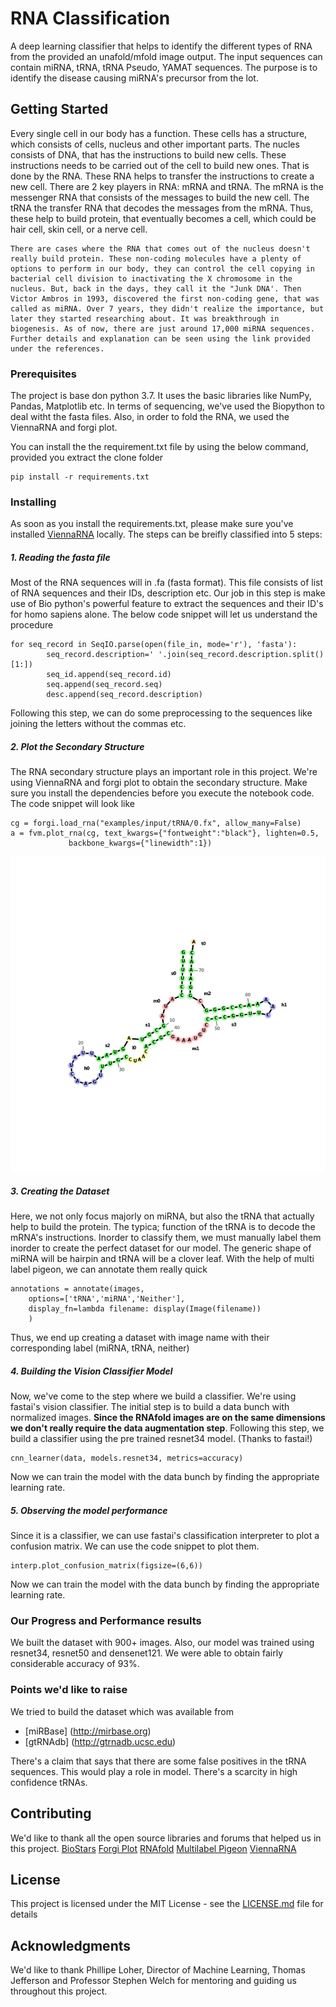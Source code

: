 # RNA Classification

A deep learning classifier that helps to identify the different types of RNA from the provided an unafold/mfold image output. The input sequences can contain miRNA, tRNA, tRNA Pseudo, YAMAT sequences. The purpose is to identify the disease causing miRNA's precursor from the lot. 

## Getting Started

Every single cell in our body has a function. These cells has a structure, which consists of cells, nucleus and other important parts. The nucles consists of DNA, that has the instructions to build new cells. These instructions needs to be carried out of the cell to build new ones. That is done by the RNA. These RNA helps to transfer the instructions to create a new cell. There are 2 key players in RNA: mRNA and tRNA. The mRNA is the messenger RNA that consists of the messages to build the new cell. The tRNA the transfer RNA that decodes the messages from the mRNA. Thus, these help to build protein, that eventually becomes a cell, which could be hair cell, skin cell, or a nerve cell. 

    There are cases where the RNA that comes out of the nucleus doesn't really build protein. These non-coding molecules have a plenty of options to perform in our body, they can control the cell copying in bacterial cell division to inactivating the X chromosome in the nucleus. But, back in the days, they call it the "Junk DNA'. Then Victor Ambros in 1993, discovered the first non-coding gene, that was called as miRNA. Over 7 years, they didn't realize the importance, but later they started researching about. It was breakthrough in biogenesis. As of now, there are just around 17,000 miRNA sequences. Further details and explanation can be seen using the link provided under the references. 

### Prerequisites

The project is base don python 3.7. It uses the basic libraries like NumPy, Pandas, Matplotlib etc. 
In terms of sequencing, we've used the Biopython to deal witht the fasta files. Also, in order to fold the RNA, we used the ViennaRNA and forgi plot. 

You can install the the requirement.txt file by using the below command, provided you extract the clone folder

```
pip install -r requirements.txt
```

### Installing

As soon as you install the requirements.txt, please make sure you've installed [ViennaRNA](https://github.com/ViennaRNA/ViennaRNA) locally. The steps can be breifly classified into 5 steps:

##### 1. Reading the fasta file

Most of the RNA sequences will in .fa (fasta format). This file consists of list of RNA sequences and their IDs, description etc. Our job in this step is make use of Bio python's powerful feature to extract the sequences and their ID's for homo sapiens alone. The below code snippet will let us understand the procedure


```
for seq_record in SeqIO.parse(open(file_in, mode='r'), 'fasta'):
        seq_record.description=' '.join(seq_record.description.split()[1:])   
        seq_id.append(seq_record.id)
        seq.append(seq_record.seq)
        desc.append(seq_record.description)
```

Following this step, we can do some preprocessing to the sequences like joining the letters without the commas etc.

##### 2. Plot the Secondary Structure

The RNA secondary structure plays an important role in this project. We're using ViennaRNA and forgi plot to obtain the secondary structure. Make sure you install the dependencies before you execute the notebook code. The code snippet will look like

```
cg = forgi.load_rna("examples/input/tRNA/0.fx", allow_many=False)
a = fvm.plot_rna(cg, text_kwargs={"fontweight":"black"}, lighten=0.5,
             backbone_kwargs={"linewidth":1})

```

![RNA](/media/img427.png)


##### 3. Creating the Dataset

Here, we not only focus majorly on miRNA, but also the tRNA that actually help to build the protein. The typica; function of the tRNA is to decode the mRNA's instructions. Inorder to classify them, we must manually label them inorder to create the perfect dataset for our model. The generic shape of miRNA will be hairpin and tRNA will be a clover leaf. With the help of multi label pigeon, we can annotate them really quick

```
annotations = annotate(images,
    options=['tRNA','miRNA','Neither'],
    display_fn=lambda filename: display(Image(filename))
    )

```

Thus, we end up creating a dataset with image name with their corresponding label (miRNA, tRNA, neither)

##### 4. Building the Vision Classifier Model

Now, we've come to the step where we build a classifier. We're using fastai's vision classifier. The initial step is to build a data bunch with normalized images. **Since the RNAfold images are on the same dimensions we don't really require the data augmentation step**. Following this step, we build a classifier using the pre trained resnet34 model. (Thanks to fastai!) 

```
cnn_learner(data, models.resnet34, metrics=accuracy)
```

Now we can train the model with the data bunch by finding the appropriate learning rate.

##### 5. Observing the model performance

Since it is a classifier, we can use fastai's classification interpreter to plot a confusion matrix. We can use the code snippet to plot them.

```
interp.plot_confusion_matrix(figsize=(6,6))
```

Now we can train the model with the data bunch by finding the appropriate learning rate.


### Our Progress and Performance results

We built the dataset with 900+ images. Also, our model was trained using resnet34, resnet50 and densenet121. We were able to obtain fairly considerable accuracy of 93%. 


### Points we'd like to raise

We tried to build the dataset which was available from 
* [miRBase] (http://mirbase.org)
* [gtRNAdb] (http://gtrnadb.ucsc.edu)

There's a claim that says that there are some false positives in the tRNA sequences. This would play a role in model. There's a scarcity in high confidence tRNAs. 

## Contributing

We'd like to thank all the open source libraries and forums that helped us in this project. 
[BioStars](https://www.biostars.org/)
[Forgi Plot](https://viennarna.github.io/forgi/graph_tutorial.html)
[RNAfold](http://rna.tbi.univie.ac.at/cgi-bin/RNAWebSuite/RNAfold.cgi)
[Multilabel Pigeon](https://github.com/tzutalin/labelImg)
[ViennaRNA](https://github.com/ViennaRNA/ViennaRNA)


## License

This project is licensed under the MIT License - see the [LICENSE.md](LICENSE.md) file for details

## Acknowledgments

We'd like to thank Phillipe Loher, Director of Machine Learning, Thomas Jefferson and Professor Stephen Welch for mentoring and guiding us throughout this project.

